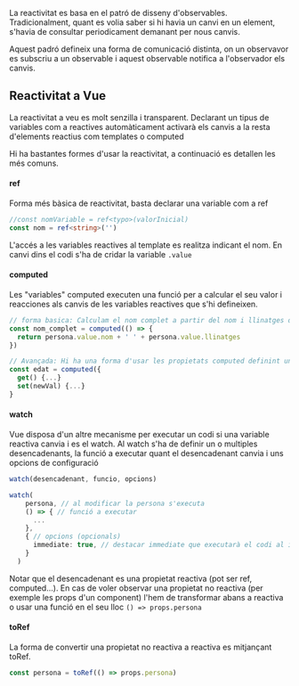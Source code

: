 La reactivitat es basa en el patró de disseny d'observables. Tradicionalment, quant es volia saber si hi havia un canvi en un element, s'havia de consultar periodicament demanant per nous canvis.

Aquest padró defineix una forma de comunicació distinta, on un observavor es subscriu a un observable i aquest observable notifica a l'observador els canvis.

## Reactivitat a Vue

La reactivitat a veu es molt senzilla i transparent. Declarant un tipus de variables com a reactives automàticament activarà els canvis a la resta d'elements reactius com templates o computed

Hi ha bastantes formes d'usar la reactivitat, a continuació es detallen les més comuns.

#### ref

Forma més bàsica de reactivitat, basta declarar una variable com a ref

```typescript
//const nomVariable = ref<typo>(valorInicial)
const nom = ref<string>('')
```

L'accés a les variables reactives al template es realitza indicant el nom. En canvi dins el codi s'ha de cridar la variable `.value`

#### computed

Les "variables" computed executen una funció per a calcular el seu valor i reacciones als canvis de les variables reactives que s'hi defineixen.

```typescript
// forma basica: Calculam el nom complet a partir del nom i llinatges de la persona. Notar que persona és tipus ref
const nom_complet = computed(() => {
  return persona.value.nom + ' ' + persona.value.llinatges
})

// Avançada: Hi ha una forma d'usar les propietats computed definint un get i un set
const edat = computed({
  get() {...}
  set(newVal) {...}
}
```

#### watch

Vue disposa d'un altre mecanisme per executar un codi si una variable reactiva canvia i es el watch. Al watch s'ha de definir un o multiples desencadenants, la funció a executar quant el desencadenant canvia i uns opcions de configuració

```typescript
watch(desencadenant, funcio, opcions)

watch(
    persona, // al modificar la persona s'executa
    () => { // funció a executar
      ...
    },
    { // opcions (opcionals)
      immediate: true, // destacar immediate que executarà el codi al inici encara que no hagi canviat
    }
  )
```
Notar que el desencadenant es una propietat reactiva (pot ser ref, computed...). En cas de voler observar una propietat no reactiva (per exemple les props d'un component) l'hem de transformar abans a reactiva o usar una funció en el seu lloc `() => props.persona`

#### toRef

La forma de convertir una propietat no reactiva a reactiva es mitjançant toRef.
```typescript
const persona = toRef(() => props.persona)
```
